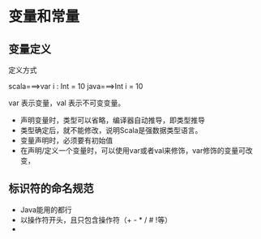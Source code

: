 # 变量和常量

## 变量定义

定义方式

scala===>var i : Int = 10
java===>Int i = 10


var 表示变量，val 表示不可变变量。

- 声明变量时，类型可以省略，编译器自动推导，即类型推导
- 类型确定后，就不能修改，说明Scala是强数据类型语言。
- 变量声明时，必须要有初始值
- 在声明/定义一个变量时，可以使用var或者val来修饰，var修饰的变量可改变，

## 标识符的命名规范

- Java能用的都行
- 以操作符开头，且只包含操作符（+ - * / # !等）
- 